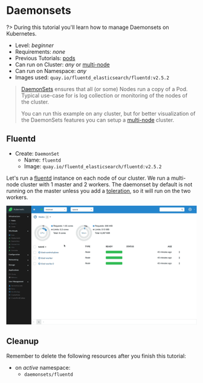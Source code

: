 # Daemonsets

?> During this tutorial you'll learn how to manage Daemonsets on Kubernetes.

* Level: *beginner*
* Requirements: *none*
* Previous Tutorials: [pods](/tutorials/workloads/pods/)
* Can run on Cluster: *any* or [multi-node](/tutorials/clusters/multi-node)
* Can run on Namespace: *any*
* Images used: `quay.io/fluentd_elasticsearch/fluentd:v2.5.2`

> [DaemonSets](https://kubernetes.io/docs/concepts/workloads/controllers/daemonset/) ensures that all (or some) Nodes run a copy of a Pod. Typical use-case for is log collection or monitoring of the nodes of the cluster.
>
> You can run this example on any cluster, but for better visualization of the DaemonSets features you can setup a [multi-node](/tutorials/clusters/multi-node) cluster.

## Fluentd

* Create: `DaemonSet`
  * Name: `fluentd`
  * Image: `quay.io/fluentd_elasticsearch/fluentd:v2.5.2`

Let's run a [fluentd] instance on each node of our cluster. We run a multi-node cluster with 1 master and 2 workers. The daemonset by default is not running on the master unless you add a [toleration](https://kubernetes.io/docs/concepts/workloads/controllers/daemonset/#writing-a-daemonset-spec), so it will run on the two workers.

![Fluend DaemonSet](./images/daemonsets-fluentd.gif)

[fluentd]: https://www.fluentd.org/

## Cleanup

Remember to delete the following resources after you finish this tutorial:

* on _active_ namespace:
  * `daemonsets/fluentd`